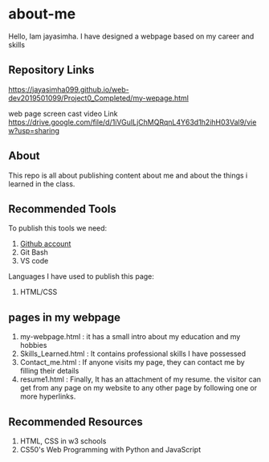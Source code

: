 # about-me
Hello, Iam jayasimha. I have designed a webpage based on my career and skills

## Repository Links
https://jayasimha099.github.io/web-dev2019501099/Project0_Completed/my-wepage.html

web page screen cast video Link
https://drive.google.com/file/d/1iVGuILjChMQRqnL4Y63d1h2ihH03Val9/view?usp=sharing

## About

This repo is all about publishing content about me and about the things i learned in the class.

## Recommended Tools

To publish this tools we need:

1. [Github account](https://github.com/)
2. Git Bash
3. VS code


Languages I have used to publish this page: 

1. HTML/CSS

## pages in my webpage 
1. my-webpage.html : it has a small intro about my education and my hobbies
2. Skills_Learned.html : It contains professional skills I have possessed
3. Contact_me.html : If anyone visits my page, they can contact me by filling their details
4. resume1.html : Finally, It has an attachment of my resume.
the visitor can get from any page on my website to any other page by following one or more hyperlinks.

## Recommended Resources

1. HTML, CSS in w3 schools
2. CS50's Web Programming with Python and JavaScript
